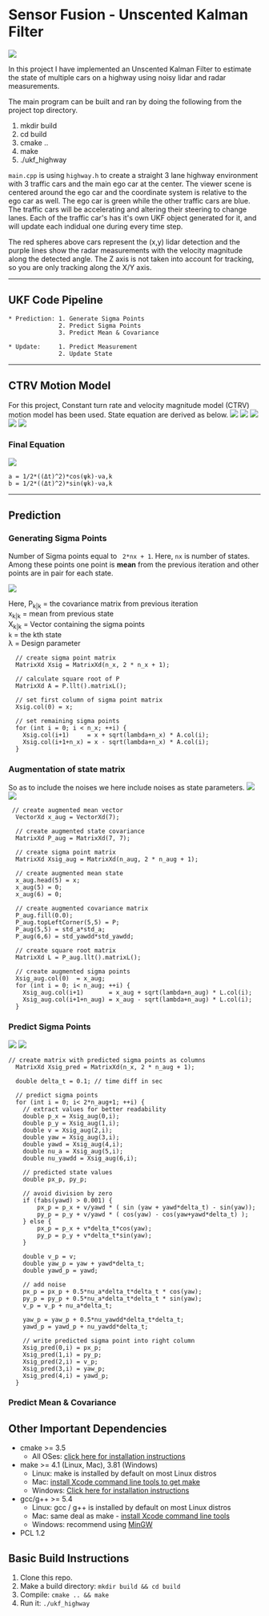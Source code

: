 # Sensor Fusion - Unscented Kalman Filter


<img src="media/ukf_highway_tracked.gif"/>

In this project I have implemented an Unscented Kalman Filter to estimate the state of multiple cars on a highway using noisy lidar and radar measurements.

The main program can be built and ran by doing the following from the project top directory.

1. mkdir build
2. cd build
3. cmake ..
4. make
5. ./ukf_highway


<!--img src="media/ukf_highway.png" width="700" height="400" /-->

`main.cpp` is using `highway.h` to create a straight 3 lane highway environment with 3 traffic cars and the main ego car at the center.
The viewer scene is centered around the ego car and the coordinate system is relative to the ego car as well. The ego car is green while the
other traffic cars are blue. The traffic cars will be accelerating and altering their steering to change lanes. Each of the traffic car's has
it's own UKF object generated for it, and will update each indidual one during every time step.

The red spheres above cars represent the (x,y) lidar detection and the purple lines show the radar measurements with the velocity magnitude along the detected angle. The Z axis is not taken into account for tracking, so you are only tracking along the X/Y axis.

---

## UKF Code Pipeline
```
* Prediction: 1. Generate Sigma Points
              2. Predict Sigma Points
              3. Predict Mean & Covariance

* Update:     1. Predict Measurement
              2. Update State
```
---
## CTRV Motion Model
For this project, Constant turn rate and velocity magnitude model (CTRV) motion model has been used.
State equation are derived as below.
<img src="media/CTRV (1).png" />
<img src="media/CTRV (2).png"/>
<img src="media/CTRV (3).png"/>
<img src="media/CTRV (4).png"/>
<img src="media/CTRV (5).png"/>

### <strong>Final Equation</strong>
<img src="media/CTRV(6).png"/>

```
a = 1/2*((Δt)^2)*cos(ψk)⋅νa,k
b = 1/2*((Δt)^2)*sin(ψk)⋅νa,k
```
---
## Prediction
### Generating Sigma Points

Number of Sigma points equal to ``` 2*nx + 1```. Here, ```nx``` is number of states. Among these points one point is <strong>mean</strong> from the previous iteration and other points are in pair for each state.

<img src="media/sigma1.png" />

Here, P<sub>k|k</sub> = the covariance matrix from previous iteration <br />
x<sub>k|k</sub> = mean from previous state<br />
X<sub>k|k</sub> = Vector containing the sigma points<br />
```k``` = the kth state<br />
&lambda;  = Design parameter<br />
```
  // create sigma point matrix
  MatrixXd Xsig = MatrixXd(n_x, 2 * n_x + 1);

  // calculate square root of P
  MatrixXd A = P.llt().matrixL();

  // set first column of sigma point matrix
  Xsig.col(0) = x;

  // set remaining sigma points
  for (int i = 0; i < n_x; ++i) {
    Xsig.col(i+1)     = x + sqrt(lambda+n_x) * A.col(i);
    Xsig.col(i+1+n_x) = x - sqrt(lambda+n_x) * A.col(i);
  }
  ```
### Augmentation of state matrix
So as to include the noises we here include noises as state parameters.
<img src="media/augment1.png" />
<img src="media/augment2.png" />

```
 // create augmented mean vector
  VectorXd x_aug = VectorXd(7);

  // create augmented state covariance
  MatrixXd P_aug = MatrixXd(7, 7);

  // create sigma point matrix
  MatrixXd Xsig_aug = MatrixXd(n_aug, 2 * n_aug + 1);

  // create augmented mean state
  x_aug.head(5) = x;
  x_aug(5) = 0;
  x_aug(6) = 0;

  // create augmented covariance matrix
  P_aug.fill(0.0);
  P_aug.topLeftCorner(5,5) = P;
  P_aug(5,5) = std_a*std_a;
  P_aug(6,6) = std_yawdd*std_yawdd;

  // create square root matrix
  MatrixXd L = P_aug.llt().matrixL();

  // create augmented sigma points
  Xsig_aug.col(0)  = x_aug;
  for (int i = 0; i< n_aug; ++i) {
    Xsig_aug.col(i+1)       = x_aug + sqrt(lambda+n_aug) * L.col(i);
    Xsig_aug.col(i+1+n_aug) = x_aug - sqrt(lambda+n_aug) * L.col(i);
  }
  ```
### Predict Sigma Points
<img src="media/psig (1).png" />
<img src="media/psig (2).png" />


```
// create matrix with predicted sigma points as columns
  MatrixXd Xsig_pred = MatrixXd(n_x, 2 * n_aug + 1);

  double delta_t = 0.1; // time diff in sec

  // predict sigma points
  for (int i = 0; i< 2*n_aug+1; ++i) {
    // extract values for better readability
    double p_x = Xsig_aug(0,i);
    double p_y = Xsig_aug(1,i);
    double v = Xsig_aug(2,i);
    double yaw = Xsig_aug(3,i);
    double yawd = Xsig_aug(4,i);
    double nu_a = Xsig_aug(5,i);
    double nu_yawdd = Xsig_aug(6,i);

    // predicted state values
    double px_p, py_p;

    // avoid division by zero
    if (fabs(yawd) > 0.001) {
        px_p = p_x + v/yawd * ( sin (yaw + yawd*delta_t) - sin(yaw));
        py_p = p_y + v/yawd * ( cos(yaw) - cos(yaw+yawd*delta_t) );
    } else {
        px_p = p_x + v*delta_t*cos(yaw);
        py_p = p_y + v*delta_t*sin(yaw);
    }

    double v_p = v;
    double yaw_p = yaw + yawd*delta_t;
    double yawd_p = yawd;

    // add noise
    px_p = px_p + 0.5*nu_a*delta_t*delta_t * cos(yaw);
    py_p = py_p + 0.5*nu_a*delta_t*delta_t * sin(yaw);
    v_p = v_p + nu_a*delta_t;

    yaw_p = yaw_p + 0.5*nu_yawdd*delta_t*delta_t;
    yawd_p = yawd_p + nu_yawdd*delta_t;

    // write predicted sigma point into right column
    Xsig_pred(0,i) = px_p;
    Xsig_pred(1,i) = py_p;
    Xsig_pred(2,i) = v_p;
    Xsig_pred(3,i) = yaw_p;
    Xsig_pred(4,i) = yawd_p;
  }
```

### Predict Mean &  Covariance


## Other Important Dependencies
* cmake >= 3.5
  * All OSes: [click here for installation instructions](https://cmake.org/install/)
* make >= 4.1 (Linux, Mac), 3.81 (Windows)
  * Linux: make is installed by default on most Linux distros
  * Mac: [install Xcode command line tools to get make](https://developer.apple.com/xcode/features/)
  * Windows: [Click here for installation instructions](http://gnuwin32.sourceforge.net/packages/make.htm)
* gcc/g++ >= 5.4
  * Linux: gcc / g++ is installed by default on most Linux distros
  * Mac: same deal as make - [install Xcode command line tools](https://developer.apple.com/xcode/features/)
  * Windows: recommend using [MinGW](http://www.mingw.org/)
 * PCL 1.2

## Basic Build Instructions

1. Clone this repo.
2. Make a build directory: `mkdir build && cd build`
3. Compile: `cmake .. && make`
4. Run it: `./ukf_highway`
